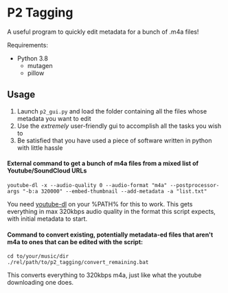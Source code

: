 # P2 Tagging

A useful program to quickly edit metadata for a bunch of .m4a files!

Requirements:
* Python 3.8
  * mutagen
  * pillow

## Usage
1. Launch `p2_gui.py` and load the folder containing all the files whose metadata you want to edit
2. Use the *extremely* user-friendly gui to accomplish all the tasks you wish to
3. Be satisfied that you have used a piece of software written in python with little hassle

#### External command to get a bunch of m4a files from a mixed list of Youtube/SoundCloud URLs
```
youtube-dl -x --audio-quality 0 --audio-format "m4a" --postprocessor-args "-b:a 320000" --embed-thumbnail --add-metadata -a "list.txt"
```
You need [youtube-dl](https://youtube-dl.org/) on your %PATH% for this to work. This gets everything in max 320kbps audio quality in the format this script expects, with initial metadata to start.

#### Command to convert existing, potentially metadata-ed files that aren't m4a to ones that can be edited with the script:
```
cd to/your/music/dir
./rel/path/to/p2_tagging/convert_remaining.bat
```
This converts everything to 320kbps m4a, just like what the youtube downloading one does.
